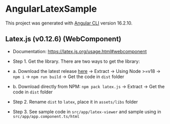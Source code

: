 # AngularLatexSample

This project was generated with [Angular CLI](https://github.com/angular/angular-cli) version 16.2.10.

## Latex.js (v0.12.6) (WebComponent)

- Documentation: https://latex.js.org/usage.html#webcomponent

- Step 1. Get the library. There are two ways to get the library:
 - a. Download the latest release [here](https://github.com/michael-brade/LaTeX.js/releases) → Extract → Using Node >=v18 → `npm i` → `npm run build` → Get the code in `dist` folder
 - b. Download directly from NPM: `npm pack latex.js` → Extract → Get the code in `dist` folder

- Step 2. Rename `dist` to `latex`, place it in `assets/libs` folder

- Step 3. See sample code in `src/app/latex-viewer` and sample using in `src/app/app.component.ts/html`
